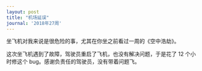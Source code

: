 ```yaml
---
layout: post
title: "机场延误"
journal: '2018年27周'
---
```


坐飞机对我来说是很危险的事，尤其在你坐之前看过一周的《空中浩劫》。

这次坐飞机遇到了故障，驾驶员重启了飞机，也没有解决问题，于是花了 12 个小时修这个 bug。感谢负责任的驾驶员，没有带着问题飞。
